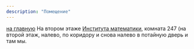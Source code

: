 ```yaml
---
description: "Помещение"
---
```

[на главную](/)
На втором этаже [Института математики](https://go.2gis.com/vjxgid), комната 247 (на второй этаж, налево, по коридору и снова налево в потайную дверь и там мы.
